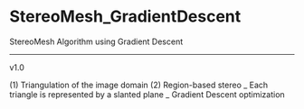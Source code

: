 # StereoMesh_GradientDescent
StereoMesh Algorithm using Gradient Descent

-------------------------------
v1.0

(1) Triangulation of the image domain
(2) Region-based stereo
      _ Each triangle is represented by a slanted plane
      _ Gradient Descent optimization
